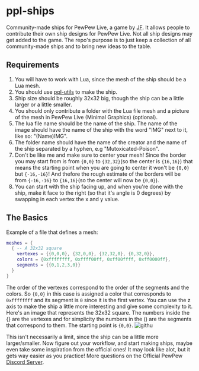 # ppl-ships
Community-made ships for PewPew Live, a game by [JF](https://github.com/jyaif).
It allows people to contribute their own ship designs for PewPew Live.
Not all ship designs may get added to the game.
The repo's purpose is to just keep a collection of all community-made ships and to bring new ideas to the table.

## Requirements
1. You will have to work with Lua, since the mesh of the ship should be a Lua mesh. 
2. You should use [ppl-utils](https://github.com/jyaif/ppl-utils) to make the ship.
3. Ship size should be roughly 32x32 big, though the ship can be a little larger or a little smaller.
4. You should only contribute a folder with the Lua file mesh and a picture of the mesh in PewPew Live (Minimal Graphics) (optional).
5. The lua file name should be the name of the ship. The name of the image should have the name of the ship with the word "IMG" next to it, like so: "(Name)IMG".
6. The folder name should have the name of the creator and the name of the ship separated by a hyphen, e.g "Mutoxicated-Poison".
7. Don't be like me and make sure to center your mesh! Since the border you may start from is from `{0,0}` to `{32,32}`(so the center is `{16,16}`) that means the starting point when you are going to center it won't be `{0,0}` but `{-16,-16}`! And thefore the rough estimate of the borders will be from `{-16,-16}` to `{16,16}`(so the center will now be `{0,0}`).
8. You can start with the ship facing up, and when you're done with the ship, make it face to the right (so that it's angle is 0 degrees) by swapping in each vertex the x and y value.

## The Basics
Example of a file that defines a mesh:
```lua
meshes = {
  { -- A 32x32 square
    vertexes = {{0,0,0}, {32,0,0}, {32,32,0}, {0,32,0}},
    colors = {0xffffffff, 0xffff00ff, 0xff00ffff, 0xff0000ff},
    segments = {{0,1,2,3,0}}
  }
}
```
The order of the vertexes correspond to the order of the segments and the colors.
So `{0,0}` in this case is assigned a color that corresponds to `0xffffffff` and its segment is `0` since it is the first vertex.
You can use the z axis to make the ship a little more interesting and give some complexity to it.
Here's an image that represents the 32x32 square. The numbers inside the {} are the vertexes and for simplicity the numbers in the () are the segments that correspond to them.
The starting point is `{0,0}`. 
![githu](https://user-images.githubusercontent.com/96009711/155609785-ef9c2548-56a3-4bf5-8e27-72f0397f9d17.png)

This isn't necessarily a limit, since the ship can be a little more larger/smaller. Now figure out your workflow, and start making ships, maybe even take some inspiration from the official ones! It may look like alot, but it gets way easier as you practice!
More questions on the Official PewPew [Discord Server](https://discord.gg/czubEGgbWJ).
